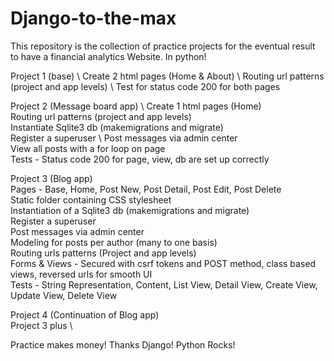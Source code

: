 # Django-to-the-max

This repository is the collection of practice projects for the eventual result to have a financial analytics Website. In python!

Project 1 (base) \ 
  Create 2 html pages (Home & About) \ 
  Routing url patterns (project and app levels) \ 
  Test for status code 200 for both pages 

Project 2 (Message board app) \ 
  Create 1 html pages (Home) \
  Routing url patterns (project and app levels) \
  Instantiate Sqlite3 db (makemigrations and migrate) \
  Register a superuser \ 
  Post messages via admin center \
  View all posts with a for loop on page \
  Tests - Status code 200 for page, view, db are set up correctly 

Project 3 (Blog app) \
  Pages - Base, Home, Post New, Post Detail, Post Edit, Post Delete \
  Static folder containing CSS stylesheet \
  Instantiation of a Sqlite3 db (makemigrations and migrate) \
  Register a superuser \
  Post messages via admin center \
  Modeling for posts per author (many to one basis) \
  Routing urls patterns (Project and app levels) \
  Forms & Views - Secured with csrf tokens and POST method, class based views, reversed urls for smooth UI \
  Tests - String Representation, Content, List View, Detail View, Create View, Update View, Delete View 
  
Project 4 (Continuation of Blog app) \
  Project 3 plus \
  
  
  
  

Practice makes money!
Thanks Django!
Python Rocks!



